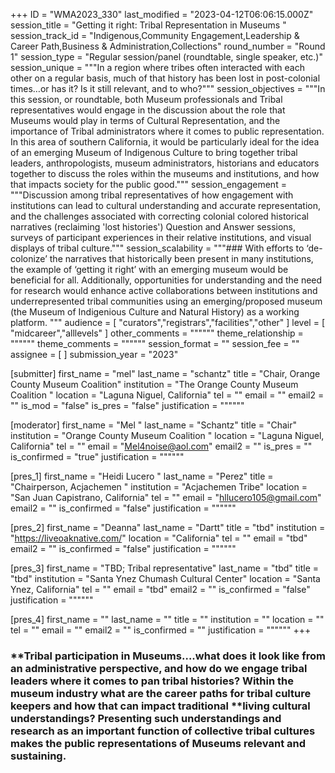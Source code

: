 +++
ID = "WMA2023_330"
last_modified = "2023-04-12T06:06:15.000Z"
session_title = "Getting it right: Tribal Representation in Museums "
session_track_id = "Indigenous,Community Engagement,Leadership & Career Path,Business & Administration,Collections"
round_number = "Round 1"
session_type = "Regular session/panel (roundtable, single speaker, etc.)"
session_unique = """In a region where tribes often interacted with each other on a regular basis, much of that history has been lost in post-colonial times…or has it? Is it still relevant, and to who?"""
session_objectives = """In this session, or roundtable, both Museum professionals and Tribal representatives would engage in the discussion about the role that Museums would play in terms of Cultural Representation, and the importance of Tribal administrators where it comes to public representation. In this area of southern California, it would be particularly ideal for the idea of an emerging Museum of Indigenous Culture to bring together tribal leaders, anthropologists, museum administrators, historians and educators together to discuss the roles within the museums and institutions, and how that impacts society for the public good."""
session_engagement = """Discussion among tribal representatives of how engagement with institutions can lead to cultural understanding and accurate representation, and the challenges associated with correcting colonial colored historical narratives (reclaiming 'lost histories')  Question and Answer sessions, surveys of participant experiences in their relative institutions, and visual displays of tribal culture."""
session_scalability = """### With efforts to ‘de-colonize’ the narratives that historically been present in many institutions, the example of ‘getting it right’ with an emerging museum would be beneficial for all. Additionally, opportunities for understanding and the need for research would enhance active collaborations between institutions and underrepresented tribal communities using an emerging/proposed museum (the Museum of Indigenious Culture and Natural History) as a working platform.
"""
audience = [ "curators","registrars","facilities","other" ]
level = [ "midcareer","alllevels" ]
other_comments = """"""
theme_relationship = """"""
theme_comments = """"""
session_format = ""
session_fee = ""
assignee = [  ]
submission_year = "2023"

[submitter]
first_name = "mel"
last_name = "schantz"
title = "Chair, Orange County Museum Coalition"
institution = "The Orange County Museum Coalition "
location = "Laguna Niguel, California"
tel = ""
email = ""
email2 = ""
is_mod = "false"
is_pres = "false"
justification = """"""

[moderator]
first_name = "Mel "
last_name = "Schantz"
title = "Chair"
institution = "Orange County Museum Coalition "
location = "Laguna Niguel, California"
tel = ""
email = "Mel4noise@aol.com"
email2 = ""
is_pres = ""
is_confirmed = "true"
justification = """"""

[pres_1]
first_name = "Heidi Lucero "
last_name = "Perez"
title = "Chairperson, Acjachemen "
institution = "Acjachemen Tribe"
location = "San Juan Capistrano, California"
tel = ""
email = "hllucero105@gmail.com"
email2 = ""
is_confirmed = "false"
justification = """"""

[pres_2]
first_name = "Deanna"
last_name = "Dartt"
title = "tbd"
institution = "https://liveoaknative.com/"
location = "California"
tel = ""
email = "tbd"
email2 = ""
is_confirmed = "false"
justification = """"""

[pres_3]
first_name = "TBD; Tribal representative"
last_name = "tbd"
title = "tbd"
institution = "Santa Ynez Chumash Cultural Center"
location = "Santa Ynez, California"
tel = ""
email = "tbd"
email2 = ""
is_confirmed = "false"
justification = """"""

[pres_4]
first_name = ""
last_name = ""
title = ""
institution = ""
location = ""
tel = ""
email = ""
email2 = ""
is_confirmed = ""
justification = """"""
+++
### **Tribal participation in Museums….what does it look like from an administrative perspective, and how do we engage tribal leaders where it comes to pan tribal histories? Within the museum industry what are the career paths for tribal culture keepers and how that can impact traditional **living **cultural understandings? Presenting such understandings and research as an important function of collective tribal cultures makes the public representations of Museums relevant and sustaining.**
